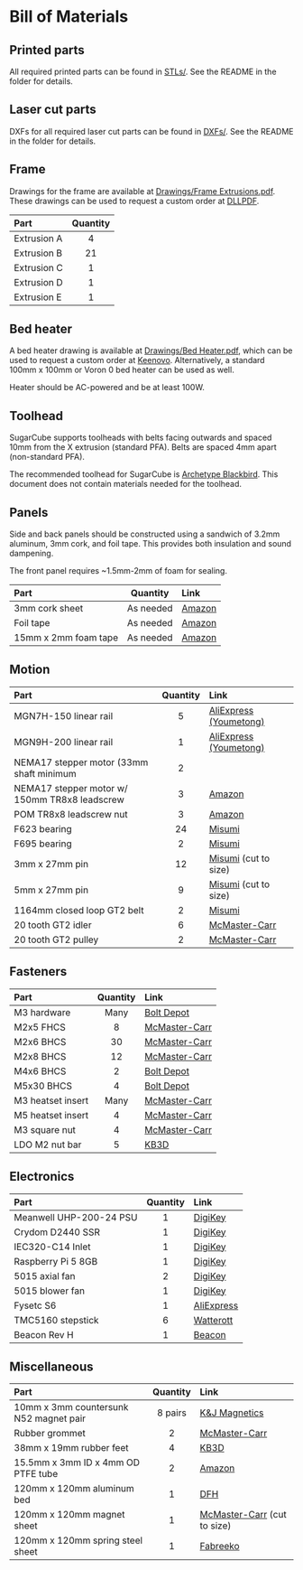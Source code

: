 # Bill of Materials

## Printed parts

All required printed parts can be found in [STLs/](STLs). See the README in the folder for details.

## Laser cut parts

DXFs for all required laser cut parts can be found in [DXFs/](DXFs). See the README in the folder for details.

## Frame

Drawings for the frame are available at [Drawings/Frame Extrusions.pdf](Drawings/Frame%20Extrusions.pdf). These drawings can be used to request a custom order at [DLLPDF](https://dllpdf.com).

| Part | Quantity |
|:-|:-:|
| Extrusion A | 4 |
| Extrusion B | 21 |
| Extrusion C | 1 |
| Extrusion D | 1 |
| Extrusion E | 1 |

## Bed heater

A bed heater drawing is available at [Drawings/Bed Heater.pdf](Drawings/Bed%20Heater.pdf), which can be used to request a custom order at [Keenovo](https://www.keenovo.com/). Alternatively, a standard 100mm x 100mm or Voron 0 bed heater can be used as well.

Heater should be AC-powered and be at least 100W.

## Toolhead

SugarCube supports toolheads with belts facing outwards and spaced 10mm from the X extrusion (standard PFA). Belts are spaced 4mm apart (non-standard PFA).

The recommended toolhead for SugarCube is [Archetype Blackbird](https://github.com/Armchair-Heavy-Industries/Archetype). This document does not contain materials needed for the toolhead.

## Panels

Side and back panels should be constructed using a sandwich of 3.2mm aluminum, 3mm cork, and foil tape. This provides both insulation and sound dampening.

The front panel requires ~1.5mm-2mm of foam for sealing.

| Part | Quantity | Link |
|:-|:-:|:-|
| 3mm cork sheet | As needed | [Amazon](https://www.amazon.com/gp/product/B0CFKTGZSB/) |
| Foil tape | As needed | [Amazon](https://www.amazon.com/dp/B0CNSXHK5C) |
| 15mm x 2mm foam tape | As needed | [Amazon](https://www.amazon.com/dp/B07L69KY7X) |

## Motion

| Part | Quantity | Link |
|:-|:-:|:-|
| MGN7H-150 linear rail | 5 | [AliExpress (Youmetong)](https://www.aliexpress.us/item/3256801304880853.html) |
| MGN9H-200 linear rail | 1 | [AliExpress (Youmetong)](https://www.aliexpress.us/item/3256801245010834.html) |
| NEMA17 stepper motor (33mm shaft minimum | 2 |  | [StepperOnline](https://www.omc-stepperonline.com/nema-17-high-temp-stepper-motor-55ncm-77-93oz-in-55mm-round-shaft-insulation-class-h-180c-17hs19-2504s-h-v1)
| NEMA17 stepper motor w/ 150mm TR8x8 leadscrew | 3 | [Amazon](https://www.amazon.com/dp/B07YQLVZ86/) |
| POM TR8x8 leadscrew nut | 3 | [Amazon](https://www.amazon.com/gp/product/B07RJT1GD8/) |
| F623 bearing | 24 | [Misumi](https://us.misumi-ec.com/vona2/detail/221000528976/) |
| F695 bearing | 2 | [Misumi](https://us.misumi-ec.com/vona2/detail/221000528976/) |
| 3mm x 27mm pin | 12 | [Misumi](https://us.misumi-ec.com/vona2/detail/110100140710/) (cut to size) |
| 5mm x 27mm pin | 9 | [Misumi](https://us.misumi-ec.com/vona2/detail/110100140710/) (cut to size) |
| 1164mm closed loop GT2 belt | 2 | [Misumi](https://us.misumi-ec.com/vona2/detail/221004924958/?HissuCode=1164-2GT-6) |
| 20 tooth GT2 idler | 6 | [McMaster-Carr](https://www.mcmaster.com/3693N11/) |
| 20 tooth GT2 pulley | 2 | [McMaster-Carr](https://www.mcmaster.com/3684N12/) |

## Fasteners

| Part | Quantity | Link |
|:-|:-:|:-|
| M3 hardware | Many | [Bolt Depot](https://boltdepot.com/) |
| M2x5 FHCS | 8 | [McMaster-Carr](https://www.mcmaster.com/91294A003/) |
| M2x6 BHCS | 30 | [McMaster-Carr](https://www.mcmaster.com/90128A179/) |
| M2x8 BHCS | 12 | [McMaster-Carr](https://www.mcmaster.com/90128A178/) |
| M4x6 BHCS | 2 | [Bolt Depot](https://boltdepot.com/Product-Details?product=15636) |
| M5x30 BHCS | 4 | [Bolt Depot](https://boltdepot.com/Product-Details?product=15651) |
| M3 heatset insert | Many | [McMaster-Carr](https://www.mcmaster.com/94180A331/) |
| M5 heatset insert | 4 | [McMaster-Carr](https://www.mcmaster.com/94180A361/) |
| M3 square nut | 4 | [McMaster-Carr](https://www.mcmaster.com/97259A101/) |
| LDO M2 nut bar | 5 | [KB3D](https://kb-3d.com/store/frame-enclosure/401-ldo-t-nut-bar-kit-for-voron-v0-1639078625144.html) |

## Electronics

| Part | Quantity | Link |
|:-|:-:|:-|
| Meanwell UHP-200-24 PSU | 1 | [DigiKey](https://www.digikey.com/en/products/detail/mean-well-usa-inc/UHP-200-24/7707239) |
| Crydom D2440 SSR | 1 | [DigiKey](https://www.digikey.com/en/products/detail/sensata-crydom/D2440/221764) |
| IEC320-C14 Inlet | 1 | [DigiKey](https://www.digikey.com/en/products/detail/adam-tech/IEC-GS-1-100/9831135) |
| Raspberry Pi 5 8GB | 1 | [DigiKey](https://www.digikey.com/en/products/detail/raspberry-pi/SC1112/21658257) |
| 5015 axial fan | 2 | [DigiKey](https://www.digikey.com/en/products/detail/delta-electronics/AFB0524HHB/2560406) |
| 5015 blower fan | 1 | [DigiKey](https://www.digikey.com/en/products/detail/delta-electronics/BFB0524HH/1014447) |
| Fysetc S6 | 1 | [AliExpress](https://www.aliexpress.us/item/2255800159054476.html) |
| TMC5160 stepstick | 6 | [Watterott](https://shop.watterott.com/SilentStepStick-TMC5160-Stepper-motor-driver-HV-V15) |
| Beacon Rev H | 1 | [Beacon](https://beacon3d.com/product/beacon-h/) |

## Miscellaneous

| Part | Quantity | Link |
|:-|:-:|:-|
| 10mm x 3mm countersunk N52 magnet pair | 8 pairs | [K&J Magnetics](https://www.kjmagnetics.com/proddetail.asp?prod=R622CS-P-N52) |
| Rubber grommet | 2 | [McMaster-Carr](https://www.mcmaster.com/9307K65/) |
| 38mm x 19mm rubber feet | 4 | [KB3D](https://kb-3d.com/store/hardware/458-rubber-machine-foot-amplifier-38mm-x-19mm-set-of-4-1642262899696.html) |
| 15.5mm x 3mm ID x 4mm OD PTFE tube | 2 | [Amazon](https://www.amazon.com/dp/B07B8CK8L9/) |
| 120mm x 120mm aluminum bed | 1 | [DFH](https://dfh.fm/products/ultra-flat-black-aluminum-beds-for-ants-by-lightweight-labware) |
| 120mm x 120mm magnet sheet | 1 | [McMaster-Carr](https://www.mcmaster.com/7301T25/) (cut to size) |
| 120mm x 120mm spring steel sheet | 1 | [Fabreeko](https://www.fabreeko.com/products/open-beta-semi-satin-thin-dual-sided-textured-beds-by-honeybadger) |
